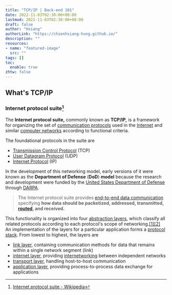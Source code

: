 ```yaml
---
title: "TCP/IP | Back-end 101"
date: 2022-11-03T02:30:00+08:00
lastmod: 2022-11-03T02:30:00+08:00
draft: false
author: "Hsiang"
authorLink: "https://chienhsiang-hung.github.io/"
description: ""
resources:
- name: "featured-image"
  src: ""
tags: []
toc:
  enable: true
zhtw: false
---
```

## What's TCP/IP
### Internet protocol suite[^Internet_protocol_suite]
The  **Internet protocol suite,**  commonly known as  **TCP/IP,**  is a framework for organizing the set of  [communication protocols](https://en.wikipedia.org/wiki/Communication_protocol "Communication protocol")  used in the  [Internet](https://en.wikipedia.org/wiki/Internet "Internet")  and similar  [computer networks](https://en.wikipedia.org/wiki/Computer_network "Computer network")  according to functional criteria. 

The foundational protocols in the suite are
- [Transmission Control Protocol](https://en.wikipedia.org/wiki/Transmission_Control_Protocol "Transmission Control Protocol")  (TCP)
- [User Datagram Protocol](https://en.wikipedia.org/wiki/User_Datagram_Protocol "User Datagram Protocol")  (UDP)
- [Internet Protocol](https://en.wikipedia.org/wiki/Internet_Protocol "Internet Protocol")  (IP)

In the development of this networking model, early versions of it were known as the  **Department of Defense**  (**DoD**)  **model**  because the research and development were funded by the  [United States Department of Defense](https://en.wikipedia.org/wiki/United_States_Department_of_Defense "United States Department of Defense")  through  [DARPA](https://en.wikipedia.org/wiki/DARPA "DARPA").

> The Internet protocol suite provides  [end-to-end data communication](https://en.wikipedia.org/wiki/End-to-end_principle "End-to-end principle")  specifying **how data should be packetized, addressed, transmitted,  [routed](https://en.wikipedia.org/wiki/Routing "Routing"), and received.**

This functionality is organized into four [abstraction layers](https://en.wikipedia.org/wiki/Abstraction_layer "Abstraction layer"), which classify all related protocols according to each protocol's scope of networking.[[1]](https://en.wikipedia.org/wiki/Internet_protocol_suite#cite_note-rfc1122-1)[[2]](https://en.wikipedia.org/wiki/Internet_protocol_suite#cite_note-R9Fra-2)  An implementation of the layers for a particular application forms a  [protocol stack](https://en.wikipedia.org/wiki/Protocol_stack "Protocol stack"). From lowest to highest, the layers are
- [link layer](https://en.wikipedia.org/wiki/Link_layer "Link layer"), containing communication methods for data that remains within a single network segment (link)
- [internet layer](https://en.wikipedia.org/wiki/Internet_layer "Internet layer"), providing  [internetworking](https://en.wikipedia.org/wiki/Internetworking "Internetworking")  between independent networks
- [transport layer](https://en.wikipedia.org/wiki/Transport_layer "Transport layer"), handling host-to-host communication
- [application layer](https://en.wikipedia.org/wiki/Application_layer "Application layer"), providing process-to-process data exchange for applications

[^Internet_protocol_suite]: [Internet protocol suite - Wikipedia](https://en.wikipedia.org/wiki/Internet_protocol_suite)